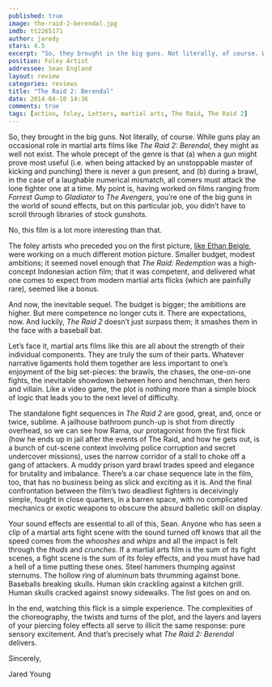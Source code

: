```yaml
---
published: true
image: the-raid-2-berendal.jpg
imdb: tt2265171
author: jaredy
stars: 4.5
excerpt: "So, they brought in the big guns. Not literally, of course. While guns play an occasional role in martial arts films like The Raid 2: Berendal, they might as well not exist."
position: Foley Artist
addressee: Sean England
layout: review
categories: reviews
title: "The Raid 2: Berendal"
date: 2014-04-10 14:36
comments: true
tags: [action, foley, Letters, martial arts, The Raid, The Raid 2]
---
```

<p>So, they brought in the big guns. Not literally, of course. While guns play an occasional role in martial arts films like <em>The Raid 2: Berendal</em>, they might as well not exist. The whole precept of the genre is that (a) when a gun might prove most useful (i.e. when being attacked by an unstoppable master of kicking and punching) there is never a gun present, and (b) during a brawl, in the case of a laughable numerical mismatch, all comers must attack the lone fighter one at a time. My point is, having worked on films ranging from <em>Forrest</em> <em>Gump</em> to <em>Gladiator</em> to <em>The Avengers</em>, you&rsquo;re one of the big guns in the world of sound effects, but on this particular job, you didn&rsquo;t have to scroll through libraries of stock gunshots.</p>
<p>No, this film is a lot more interesting than that.</p>
<p>The foley artists who preceded you on the first picture, <a href="/letters/2012/3/16/sxsw-postcard-the-raid-redemption.html">like Ethan Beigle</a>, were working on a much different motion picture. Smaller budget, modest ambitions; it seemed novel enough that <em>The Raid: Redemption</em> was a high-concept Indonesian action film; that it was competent, and delivered what one comes to expect from modern martial arts flicks (which are painfully rare), seemed like a bonus.</p>
<p>And now, the inevitable sequel. The budget is bigger; the ambitions are higher. But mere competence no longer cuts it. There are expectations, now. And luckily, <em>The Raid 2</em> doesn&rsquo;t just surpass them; it smashes them in the face with a baseball bat.</p>
<p>Let&rsquo;s face it, martial arts films like this are all about the strength of their individual components. They are truly the sum of their parts. Whatever narrative ligaments hold them together are less important to one&rsquo;s enjoyment of the big set-pieces: the brawls, the chases, the one-on-one fights, the inevitable showdown between hero and henchman, then hero and villain. Like a video game, the plot is nothing more than a simple block of logic that leads you to the next level of difficulty.</p>
<p>The standalone fight sequences in <em>The Raid 2</em> are good, great, and, once or twice, sublime. A jailhouse bathroom punch-up is shot from directly overhead, so we can see how Rama, our protagonist from the first flick (how he ends up in jail after the events of The Raid, and how he gets out, is a bunch of cut-scene context involving police corruption and secret undercover missions), uses the narrow corridor of a stall to choke off a gang of attackers. A muddy prison yard brawl trades speed and elegance for brutality and imbalance. There&rsquo;s a car chase sequence late in the film, too, that has no business being as slick and exciting as it is. And the final confrontation between the film&rsquo;s two deadliest fighters is deceivingly simple, fought in close quarters, in a barren space, with no complicated mechanics or exotic weapons to obscure the absurd balletic skill on display.</p>
<p>Your sound effects are essential to all of this, Sean. Anyone who has seen a clip of a martial arts fight scene with the sound turned off knows that all the speed comes from the <em>whooshes</em> and <em>whips</em> and all the impact is felt through the <em>thuds</em> and <em>crunches</em>. If a martial arts film is the sum of its fight scenes, a fight scene is the sum of its foley effects, and you must have had a hell of a time putting these ones. Steel hammers thumping against sternums. The hollow ring of aluminum bats thrumming against bone. Baseballs breaking skulls. Human skin crackling against a kitchen grill. Human skulls cracked against snowy sidewalks. The list goes on and on.</p>
<p>In the end, watching this flick is a simple experience. The complexities of the choreography, the twists and turns of the plot, and the layers and layers of your piercing foley effects all serve to illicit the same response: pure sensory excitement. And that&rsquo;s precisely what <em>The Raid 2: Berendal </em>delivers.</p>
<p>Sincerely,</p>
<p>Jared Young</p>
